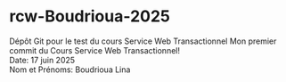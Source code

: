 # rcw-Boudrioua-2025
Dépôt Git pour le test du cours Service Web Transactionnel
Mon premier commit du Cours Service Web Transactionnel!  
Date: 17 juin 2025  
Nom et Prénoms: Boudrioua Lina
